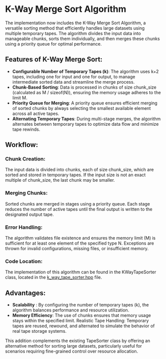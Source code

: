 
# K-Way Merge Sort Algorithm
The implementation now includes the K-Way Merge Sort Algorithm, a versatile sorting method that efficiently handles large datasets using multiple temporary tapes. The algorithm divides the input data into manageable chunks, sorts them individually, and then merges these chunks using a priority queue for optimal performance.

## Features of K-Way Merge Sort:
- **Configurable Number of Temporary Tapes (k)**: The algorithm uses k+2 tapes, including one for input and one for output, to manage intermediate sorted data and streamline the merge process.
 - **Chunk-Based Sorting**: Data is processed in chunks of size chunk_size (calculated as M / sizeof(N)), ensuring the memory usage adheres to the limit M.
 - **Priority Queue for Merging**: A priority queue ensures efficient merging of sorted chunks by always selecting the smallest available element across all active tapes.
 - **Alternating Temporary Tapes**: During multi-stage merges, the algorithm alternates between temporary tapes to optimize data flow and minimize tape rewinds.

## Workflow:
### Chunk Creation:

The input data is divided into chunks, each of size chunk_size, which are sorted and stored in temporary tapes.
If the input size is not an exact multiple of chunk_size, the last chunk may be smaller.
### Merging Chunks:

Sorted chunks are merged in stages using a priority queue.
Each stage reduces the number of active tapes until the final output is written to the designated output tape.
### Error Handling:

The algorithm validates file existence and ensures the memory limit (M) is sufficient for at least one element of the specified type N.
Exceptions are thrown for invalid configurations, missing files, or insufficient memory.
### Code Location:
The implementation of this algorithm can be found in the KWayTapeSorter class, located in the [k_way_tape_sorter.hpp](../src/tape/k_way_tape_sorter.hpp) file.

## Advantages:
 - **Scalability** : By configuring the number of temporary tapes (k), the algorithm balances performance and resource utilization.
 - **Memory Efficiency**: The use of chunks ensures that memory usage stays within the specified limit.
Realistic Tape Handling: Temporary tapes are reused, rewound, and alternated to simulate the behavior of real tape storage systems.

This addition complements the existing TapeSorter class by offering an alternative method for sorting large datasets, particularly useful for scenarios requiring fine-grained control over resource allocation.